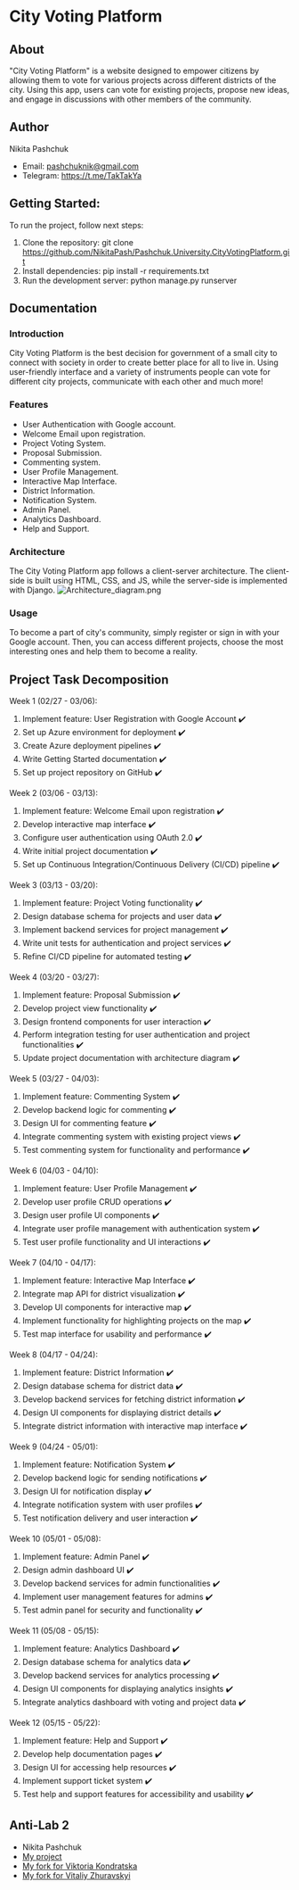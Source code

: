 # City Voting Platform

## About
"City Voting Platform" is a website designed to empower citizens by allowing them to vote for various projects across different districts of the city. Using this app, users can vote for existing projects, propose new ideas, and engage in discussions with other members of the community.

## Author
Nikita Pashchuk
- Email: pashchuknik@gmail.com
- Telegram: https://t.me/TakTakYa

## Getting Started:
To run the project, follow next steps:

1. Clone the repository: git clone https://github.com/NikitaPash/Pashchuk.University.CityVotingPlatform.git
2. Install dependencies: pip install -r requirements.txt
3. Run the development server: python manage.py runserver


## Documentation
### Introduction
City Voting Platform is the best decision for government of a small city to connect with society in order to create better place for all to live in. Using user-friendly interface and a variety of instruments people can vote for different city projects, communicate with each other and much more!

### Features
- User Authentication with Google account.
- Welcome Email upon registration.
- Project Voting System.
- Proposal Submission.
- Commenting system.
- User Profile Management.
- Interactive Map Interface.
- District Information.
- Notification System.
- Admin Panel.
- Analytics Dashboard.
- Help and Support.

### Architecture
The City Voting Platform app follows a client-server architecture. The client-side is built using HTML, CSS, and JS, while the server-side is implemented with Django.
![Architecture_diagram.png](Architecture_diagram.png "Architecture diagram") 

### Usage
To become a part of city's community, simply register or sign in with your Google account. Then, you can access different projects, choose the most interesting ones and help them to become a reality.

## Project Task Decomposition
Week 1 (02/27 - 03/06):
1. Implement feature: User Registration with Google Account ✔️
2. Set up Azure environment for deployment ✔️
3. Create Azure deployment pipelines ✔️
4. Write Getting Started documentation ✔️
5. Set up project repository on GitHub ✔️

Week 2 (03/06 - 03/13):
1. Implement feature: Welcome Email upon registration ✔️
2. Develop interactive map interface ✔️
3. Configure user authentication using OAuth 2.0 ✔️
4. Write initial project documentation ✔️
5. Set up Continuous Integration/Continuous Delivery (CI/CD) pipeline ✔️

Week 3 (03/13 - 03/20):
1. Implement feature: Project Voting functionality ✔️
2. Design database schema for projects and user data ✔️
3. Implement backend services for project management ✔️
4. Write unit tests for authentication and project services ✔️
5. Refine CI/CD pipeline for automated testing ✔️

Week 4 (03/20 - 03/27):
1. Implement feature: Proposal Submission ✔️
2. Develop project view functionality ✔️
3. Design frontend components for user interaction ✔️
4. Perform integration testing for user authentication and project functionalities ✔️
5. Update project documentation with architecture diagram ✔️

Week 5 (03/27 - 04/03):
1. Implement feature: Commenting System ✔️
2. Develop backend logic for commenting ✔️
3. Design UI for commenting feature ✔️
4. Integrate commenting system with existing project views ✔️
5. Test commenting system for functionality and performance ✔️

Week 6 (04/03 - 04/10):
1. Implement feature: User Profile Management ✔️
2. Develop user profile CRUD operations ✔️
3. Design user profile UI components ✔️
4. Integrate user profile management with authentication system ✔️
5. Test user profile functionality and UI interactions ✔️

Week 7 (04/10 - 04/17):
1. Implement feature: Interactive Map Interface ✔️
2. Integrate map API for district visualization ✔️
3. Develop UI components for interactive map ✔️
4. Implement functionality for highlighting projects on the map ✔️
5. Test map interface for usability and performance ✔️

Week 8 (04/17 - 04/24):
1. Implement feature: District Information ✔️
2. Design database schema for district data ✔️
3. Develop backend services for fetching district information ✔️
4. Design UI components for displaying district details ✔️
5. Integrate district information with interactive map interface ✔️

Week 9 (04/24 - 05/01):
1. Implement feature: Notification System ✔️
2. Develop backend logic for sending notifications ✔️
3. Design UI for notification display ✔️
4. Integrate notification system with user profiles ✔️
5. Test notification delivery and user interaction ✔️

Week 10 (05/01 - 05/08):
1. Implement feature: Admin Panel ✔️
2. Design admin dashboard UI ✔️
3. Develop backend services for admin functionalities ✔️
4. Implement user management features for admins ✔️
5. Test admin panel for security and functionality ✔️

Week 11 (05/08 - 05/15):
1. Implement feature: Analytics Dashboard ✔️
2. Design database schema for analytics data ✔️
3. Develop backend services for analytics processing ✔️
4. Design UI components for displaying analytics insights ✔️
5. Integrate analytics dashboard with voting and project data ✔️

Week 12 (05/15 - 05/22):
1. Implement feature: Help and Support ✔️
2. Develop help documentation pages ✔️
3. Design UI for accessing help resources ✔️
4. Implement support ticket system ✔️
5. Test help and support features for accessibility and usability ✔️

## Anti-Lab 2
- Nikita Pashchuk
- [My project](https://github.com/NikitaPash/Pashchuk.University.CityVotingPlatform)
- [My fork for Viktoria Kondratska](https://github.com/NikitaPash/Kondratska.University.AirplaneLearning)
- [My fork for Vitaliy Zhuravskyi](https://github.com/NikitaPash/webproject)

